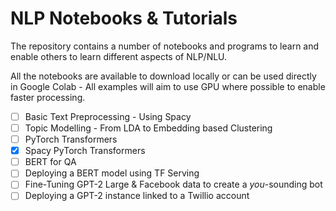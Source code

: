 # NLP Notebooks & Tutorials
The repository contains a number of notebooks and programs to learn and enable others to learn different aspects of NLP/NLU.

All the notebooks are available to download locally or can be used directly in Google Colab - All examples will aim to use GPU where possible to enable faster processing.

- [ ] Basic Text Preprocessing - Using Spacy
- [ ] Topic Modelling - From LDA to Embedding based Clustering
- [ ] PyTorch Transformers 
- [x] Spacy PyTorch Transformers
- [ ] BERT for QA
- [ ] Deploying a BERT model using TF Serving
- [ ] Fine-Tuning GPT-2 Large & Facebook data to create a *you*-sounding bot
- [ ] Deploying a GPT-2 instance linked to a Twillio account
